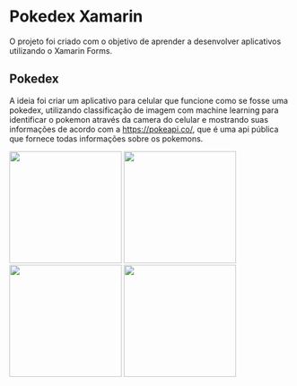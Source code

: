 # Pokedex Xamarin

O projeto foi criado com o objetivo de aprender a desenvolver aplicativos utilizando o Xamarin Forms.

## Pokedex

A ideia foi criar um aplicativo para celular que funcione como se fosse uma pokedex, utilizando classificação de imagem com machine learning para identificar o pokemon através da camera do celular e mostrando suas informações de acordo com a https://pokeapi.co/, que é uma api pública que fornece todas informações sobre os pokemons.

<div class="row" style="gap: 5%;">
  <img src="https://user-images.githubusercontent.com/57539940/228988773-445aa371-ac1a-4999-826e-ffcada72eb25.png" width="200"/>
  <img src="https://user-images.githubusercontent.com/57539940/228990664-5ba8babc-9df3-4f80-9f30-a10afae137ee.png" width="200"/>
  <img src="https://user-images.githubusercontent.com/57539940/228990738-2c3ca609-7965-4f7d-8ec9-19ff3c34534b.png" width="200"/>
  <img src="https://user-images.githubusercontent.com/57539940/228989376-950bd7f4-bd67-42b0-80ac-775e3219307d.png" width="200"/>
<div/>
